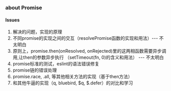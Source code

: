 ### about Promise


#### Issues
1. 解决的问题，实现的原理
1. 不同promise的实现之间的交互（resolvePromise函数的实现和用法）--- 不太明白
2. 原则上，promise.then(onResolved, onRejected)里的这两相函数需要异步调用,让then的参数异步执行
    （setTimeout(fn, 0)的含义和用法） --- 不太明白
3. promise标准的测试，eslint的语法错误修复
5. promise链的错误处理
6. promise.race, .all, 等其他相关方法的实现（基于then方法）
7. 和其他牛逼的实现（q, bluebird, $q, $.defer）的对比和学习
